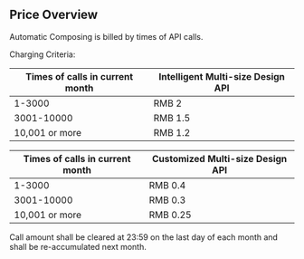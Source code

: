 ## Price Overview

Automatic Composing is billed by times of API calls.

Charging Criteria:

|Times of calls in current month | Intelligent Multi-size Design API|
|---|---|
|1-3000|RMB 2|
|3001-10000|RMB 1.5|
|10,001 or more | RMB 1.2|

|Times of calls in current month | Customized Multi-size Design API|
|---|---|
|1-3000|RMB 0.4|
|3001-10000|RMB 0.3|
|10,001 or more | RMB 0.25|

Call amount shall be cleared at 23:59 on the last day of each month and shall be re-accumulated next month.
